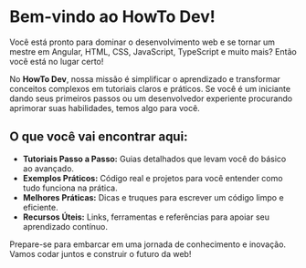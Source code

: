 # Bem-vindo ao HowTo Dev!

Você está pronto para dominar o desenvolvimento web e se tornar um mestre em Angular, HTML, CSS, JavaScript, TypeScript e muito mais? Então você está no lugar certo!

No **HowTo Dev**, nossa missão é simplificar o aprendizado e transformar conceitos complexos em tutoriais claros e práticos. Se você é um iniciante dando seus primeiros passos ou um desenvolvedor experiente procurando aprimorar suas habilidades, temos algo para você.

## O que você vai encontrar aqui:

- **Tutoriais Passo a Passo:** Guias detalhados que levam você do básico ao avançado.
- **Exemplos Práticos:** Código real e projetos para você entender como tudo funciona na prática.
- **Melhores Práticas:** Dicas e truques para escrever um código limpo e eficiente.
- **Recursos Úteis:** Links, ferramentas e referências para apoiar seu aprendizado contínuo.

Prepare-se para embarcar em uma jornada de conhecimento e inovação. Vamos codar juntos e construir o futuro da web!
